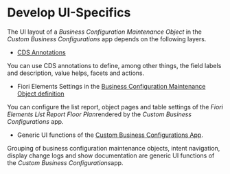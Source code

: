 <!-- loio8951a06d9df7452e96023b63cd5b2042 -->

# Develop UI-Specifics

The UI layout of a *Business Configuration Maintenance Object* in the *Custom Business Configurations* app depends on the following layers.

-   [CDS Annotations](https://help.sap.com/docs/BTP/923180ddb98240829d935862025004d6/024de050bbe544498d425d48106141e6.html)


You can use CDS annotations to define, among other things, the field labels and description, value helps, facets and actions.

-   Fiori Elements Settings in the [Business Configuration Maintenance Object definition](https://help.sap.com/docs/BTP/5371047f1273405bb46725a417f95433/8ea18fd0f93f4cd48578d2c75f3c8c89.html)


You can configure the list report, object pages and table settings of the *Fiori Elements List Report Floor Plan*rendered by the *Custom Business Configurations* app.

-   Generic UI functions of the [Custom Business Configurations App](../50-administration-and-ops/custom-business-configurations-app-76384d8.md).


Grouping of business configuration maintenance objects, intent navigation, display change logs and show documentation are generic UI functions of the *Custom Business Configurations*app.


